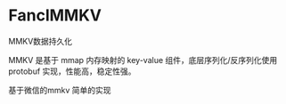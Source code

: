 # FanclMMKV
MMKV数据持久化

MMKV 是基于 mmap 内存映射的 key-value 组件，底层序列化/反序列化使用 protobuf 实现，性能高，稳定性强。

基于微信的mmkv  简单的实现 


